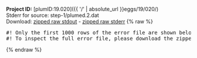 **Project ID:** [plumID:19.020]({{ '/' | absolute_url }}eggs/19/020/)  
Stderr for source:  step-1/plumed.2.dat   
Download: [zipped raw stdout](plumed.2.dat.plumed_master.stdout.txt.zip) - [zipped raw stderr](plumed.2.dat.plumed_master.stderr.txt.zip) 
{% raw %}
<pre>
#! Only the first 1000 rows of the error file are shown below
#! To inspect the full error file, please download the zipped raw stderr file above
</pre>
{% endraw %}
